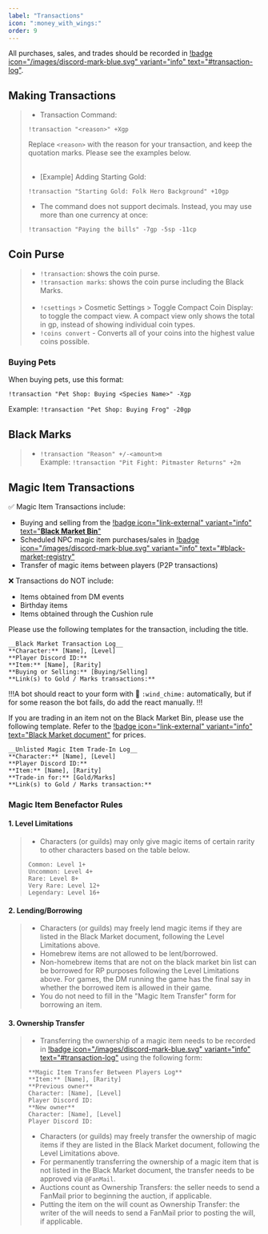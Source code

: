 ```yaml
---
label: "Transactions"
icon: ":money_with_wings:"
order: 9
---
```

<style>
h1:before { 
  content: "💸 ";
}
</style>

All purchases, sales, and trades should be recorded in [!badge icon="/images/discord-mark-blue.svg" variant="info" text="#transaction-log"](https://discord.com/channels/512870694883950598/531011819095982081).

## Making Transactions

> - Transaction Command:
> ```
> !transaction "<reason>" +Xgp
> ```
> Replace `<reason>` with the reason for your transaction, and keep the quotation marks. Please see the examples below.
> <br><br>
> - [Example] Adding Starting Gold:
> ```
> !transaction "Starting Gold: Folk Hero Background" +10gp
> ```
> - The command does not support decimals. Instead, you may use more than one currency at once:
> ```
> !transaction "Paying the bills" -7gp -5sp -11cp
> ```

## Coin Purse

> - `!transaction`: shows the coin purse.
> - `!transaction marks`: shows the coin purse including the Black Marks.
> <br><br>
> - `!csettings` > Cosmetic Settings > Toggle Compact Coin Display: to toggle the compact view. A compact view only shows the total in gp, instead of showing individual coin types.
> - `!coins convert` - Converts all of your coins into the highest value coins possible.

### Buying Pets

When buying pets, use this format:
```
!transaction "Pet Shop: Buying <Species Name>" -Xgp
```
Example: `!transaction "Pet Shop: Buying Frog" -20gp`

## Black Marks

> - `!transaction "Reason" +/-<amount>m`<br>
> Example: ```!transaction "Pit Fight: Pitmaster Returns" +2m```

## Magic Item Transactions

✅ Magic Item Transactions include:
- Buying and selling from the [!badge icon="link-external" variant="info" text="**Black Market Bin**"](https://docs.google.com/document/d/166Do3cLcg_NYRZqSaAN34LQxY9C5xda5WDb9kYezJMM/)
- Scheduled NPC magic item purchases/sales in [!badge icon="/images/discord-mark-blue.svg" variant="info" text="#black-market-registry"](https://discord.com/channels/512870694883950598/742720804525178900)
- Transfer of magic items between players (P2P transactions)

❌ Transactions do NOT include:
- Items obtained from DM events
- Birthday items
- Items obtained through the Cushion rule 

Please use the following templates for the transaction, including the title.
```
__Black Market Transaction Log__
**Character:** [Name], [Level]
**Player Discord ID:**
**Item:** [Name], [Rarity]
**Buying or Selling:** [Buying/Selling]
**Link(s) to Gold / Marks transactions:**
```

!!!A bot should react to your form with 🎐 `:wind_chime:` automatically, but if for some reason the bot fails, do add the react manually.
!!! 

If you are trading in an item not on the Black Market Bin, please use the following template. Refer to the [!badge icon="link-external" variant="info" text="Black Market document"](https://docs.google.com/document/d/166Do3cLcg_NYRZqSaAN34LQxY9C5xda5WDb9kYezJMM/) for prices.
```
__Unlisted Magic Item Trade-In Log__
**Character:** [Name], [Level]
**Player Discord ID:**
**Item:** [Name], [Rarity]
**Trade-in for:** [Gold/Marks]
**Link(s) to Gold / Marks transaction:**
```

### Magic Item Benefactor Rules
#### 1. Level Limitations
> - Characters (or guilds) may only give magic items of certain rarity to other characters based on the table below.
> ```
> Common: Level 1+
> Uncommon: Level 4+
> Rare: Level 8+
> Very Rare: Level 12+
> Legendary: Level 16+
> ```
#### 2. Lending/Borrowing
> - Characters (or guilds) may freely lend magic items if they are listed in the Black Market document, following the Level Limitations above.
> - Homebrew items are not allowed to be lent/borrowed.
> - Non-homebrew items that are not on the black market bin list can be borrowed for RP purposes following the Level Limitations above. For games, the DM running the game has the final say in whether the borrowed item is allowed in their game.
> - You do not need to fill in the "Magic Item Transfer" form for borrowing an item.
#### 3. Ownership Transfer
> - Transferring the ownership of a magic item needs to be recorded in [!badge icon="/images/discord-mark-blue.svg" variant="info" text="#transaction-log"](https://discord.com/channels/512870694883950598/531011819095982081) using the following form:
> ```
> **Magic Item Transfer Between Players Log**
> **Item:** [Name], [Rarity]
> **Previous owner**
> Character: [Name], [Level]
> Player Discord ID:
> **New owner**
> Character: [Name], [Level]
> Player Discord ID: 
> ```
> - Characters (or guilds) may freely transfer the ownership of magic items if they are listed in the Black Market document, following the Level Limitations above.
> - For permanently transferring the ownership of a magic item that is not listed in the Black Market document, the transfer needs to be approved via `@FanMail`.
> - Auctions count as Ownership Transfers: the seller needs to send a FanMail prior to beginning the auction, if applicable.
> - Putting the item on the will count as Ownership Transfer: the writer of the will needs to send a FanMail prior to posting the will, if applicable.